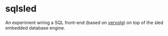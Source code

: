 # sqlsled

An experiment wiring a SQL front-end (based on [vervolg](https://github.com/hmwill/vervolg)) 
on top of the sled embedded database engine.